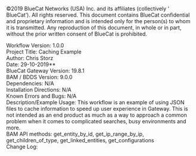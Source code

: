 <!-- Copyright 2019 BlueCat Networks. All rights reserved. -->

©2019 BlueCat Networks (USA) Inc. and its affiliates (collectively ‘ BlueCat’). All rights reserved. This document contains BlueCat confidential and proprietary information and is intended only for the person(s) to whom it is transmitted. Any reproduction of this document, in whole or in part, without the prior written consent of BlueCat is prohibited.

Workflow Version: 1.0.0 <br/>
Project Title: Caching Example <br/>
Author: Chris Storz <br/>
Date: 29-10-2019** <br/>
BlueCat Gateway Version: 19.8.1 <br/>
BAM / BDDS Version: 9.0.0 <br/>
Dependencies: N/A <br/>
Installation Directions: N/A <br/>
Known Errors and Bugs: N/A <br/>
Description/Example Usage: This workflow is an example of using JSON files to cache information to speed up user experience in Gateway. This is not intended as an end product as much as a way to approach a common problem when it comes to complicated searches, busy environments and more.<br/>
BAM API methods: get_entity_by_id, get_ip_range_by_ip, get_children_of_type, get_linked_entities, get_configurations <br/>
Change Log:  <br/>
